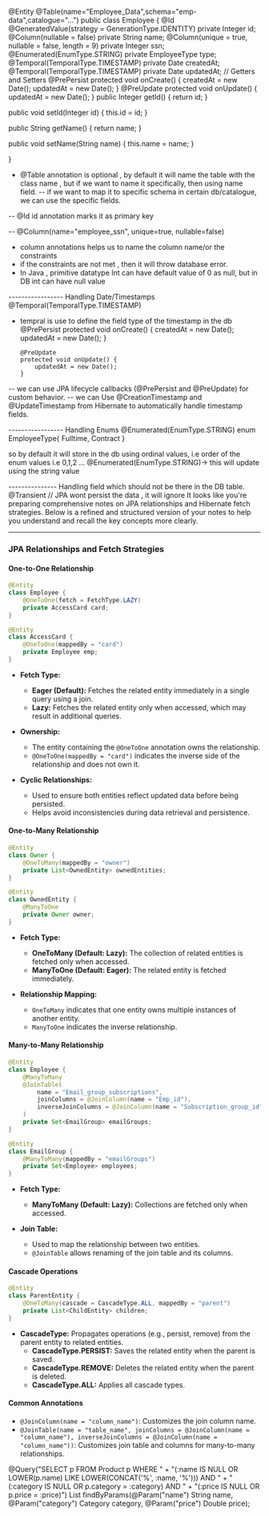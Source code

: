 @Entity
@Table(name="Employee_Data",schema="emp-data",catalogue="...")
public class Employee {
@Id
@GeneratedValue(strategy = GenerationType.IDENTITY)
private Integer id;
@Column(nullable = false)
private String name;
@Column(unique = true, nullable = false, length = 9)
private Integer ssn;
@Enumerated(EnumType.STRING)
private EmployeeType type;
@Temporal(TemporalType.TIMESTAMP)
private Date createdAt;
@Temporal(TemporalType.TIMESTAMP)
private Date updatedAt;
// Getters and Setters
@PrePersist
protected void onCreate() {
createdAt = new Date();
updatedAt = new Date();
}
@PreUpdate
protected void onUpdate() {
updatedAt = new Date();
}
public Integer getId() {
return id;
}

public void setId(Integer id) {
this.id = id;
}

public String getName() {
return name;
}

public void setName(String name) {
this.name = name;
}

}

- @Table annotation is optional , by default it will name the table with the class name , but if we want to name it specifically, then using name field.
  -- if we want to map it to specific schema in certain db/catalogue, we can use the specific fields.

-- @Id id annotation marks it as primary key

-- @Column(name="employee_ssn", unique=true, nullable=false)

- column annotations helps us to name the column name/or the constraints
- if the constraints are not met , then it will throw database error.
- In Java , primitive datatype Int can have default value of 0 as null, but in DB int can have null value

----------------- Handling Date/Timestamps
@Temporal(TemporalType.TIMESTAMP)

- tempral is use to define the field type of the timestamp in the db
  @PrePersist
  protected void onCreate() {
  createdAt = new Date();
  updatedAt = new Date();
  }

      @PreUpdate
      protected void onUpdate() {
          updatedAt = new Date();
      }

-- we can use JPA lifecycle callbacks (@PrePersist and @PreUpdate) for custom behavior.
-- we can Use @CreationTimestamp and @UpdateTimestamp from Hibernate to automatically handle timestamp fields.

----------------- Handling Enums @Enumerated(EnumType.STRING)
enum EmployeeType{
Fulltime,
Contract
}

so by default it will store in the db using ordinal values, i.e order of the enum values i.e 0,1,2 ...
@Enumerated(EnumType.STRING)-> this will update using the string value

--------------- Handling field which should not be there in the DB table.
@Transient
// JPA wont persist the data , it will ignore
It looks like you're preparing comprehensive notes on JPA relationships and Hibernate fetch strategies. Below is a refined and structured version of your notes to help you understand and recall the key concepts more clearly.

---

### JPA Relationships and Fetch Strategies

#### One-to-One Relationship

```java
@Entity
class Employee {
    @OneToOne(fetch = FetchType.LAZY)
    private AccessCard card;
}

@Entity
class AccessCard {
    @OneToOne(mappedBy = "card")
    private Employee emp;
}
```

- **Fetch Type:**

  - **Eager (Default):** Fetches the related entity immediately in a single query using a join.
  - **Lazy:** Fetches the related entity only when accessed, which may result in additional queries.

- **Ownership:**

  - The entity containing the `@OneToOne` annotation owns the relationship.
  - `@OneToOne(mappedBy = "card")` indicates the inverse side of the relationship and does not own it.

- **Cyclic Relationships:**
  - Used to ensure both entities reflect updated data before being persisted.
  - Helps avoid inconsistencies during data retrieval and persistence.

#### One-to-Many Relationship

```java
@Entity
class Owner {
    @OneToMany(mappedBy = "owner")
    private List<OwnedEntity> ownedEntities;
}

@Entity
class OwnedEntity {
    @ManyToOne
    private Owner owner;
}
```

- **Fetch Type:**

  - **OneToMany (Default: Lazy):** The collection of related entities is fetched only when accessed.
  - **ManyToOne (Default: Eager):** The related entity is fetched immediately.

- **Relationship Mapping:**
  - `OneToMany` indicates that one entity owns multiple instances of another entity.
  - `ManyToOne` indicates the inverse relationship.

#### Many-to-Many Relationship

```java
@Entity
class Employee {
    @ManyToMany
    @JoinTable(
        name = "Email_group_subscriptions",
        joinColumns = @JoinColumn(name = "Emp_id"),
        inverseJoinColumns = @JoinColumn(name = "Subscription_group_id")
    )
    private Set<EmailGroup> emailGroups;
}

@Entity
class EmailGroup {
    @ManyToMany(mappedBy = "emailGroups")
    private Set<Employee> employees;
}
```

- **Fetch Type:**

  - **ManyToMany (Default: Lazy):** Collections are fetched only when accessed.

- **Join Table:**
  - Used to map the relationship between two entities.
  - `@JoinTable` allows renaming of the join table and its columns.

#### Cascade Operations

```java
@Entity
class ParentEntity {
    @OneToMany(cascade = CascadeType.ALL, mappedBy = "parent")
    private List<ChildEntity> children;
}
```

- **CascadeType:** Propagates operations (e.g., persist, remove) from the parent entity to related entities.
  - **CascadeType.PERSIST:** Saves the related entity when the parent is saved.
  - **CascadeType.REMOVE:** Deletes the related entity when the parent is deleted.
  - **CascadeType.ALL:** Applies all cascade types.

#### Common Annotations

- `@JoinColumn(name = "column_name")`: Customizes the join column name.
- `@JoinTable(name = "table_name", joinColumns = @JoinColumn(name = "column_name"), inverseJoinColumns = @JoinColumn(name = "column_name"))`: Customizes join table and columns for many-to-many relationships.

@Query("SELECT p FROM Product p WHERE " + "(:name IS NULL OR LOWER(p.name) LIKE LOWER(CONCAT('%', :name, '%'))) AND " + "(:category IS NULL OR p.category = :category) AND " + "(:price IS NULL OR p.price = :price)")
List<Product> findByParams(@Param("name") String name,
@Param("category") Category category,
@Param("price") Double price);

